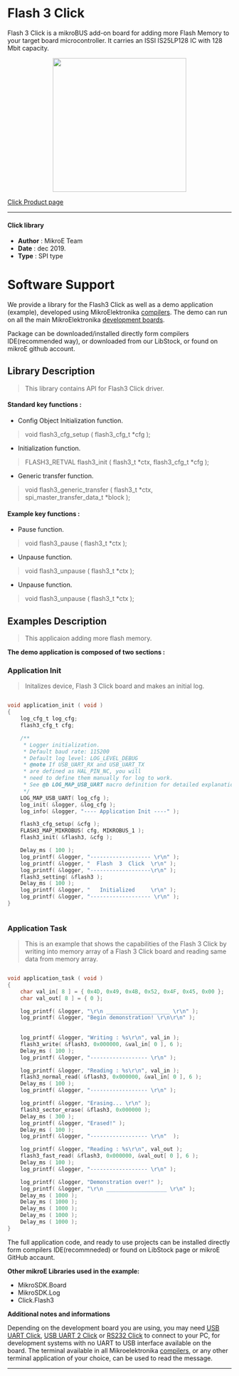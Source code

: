 
# Flash 3 Click

Flash 3 Click is a mikroBUS add-on board for adding more Flash Memory to your target board microcontroller. It carries an ISSI IS25LP128 IC with 128 Mbit capacity.

<p align="center">
  <img src="https://download.mikroe.com/images/click_for_ide/flash3_click.png" height=300px>
</p>

[Click Product page](https://www.mikroe.com/flash-3-click)

---


#### Click library 

- **Author**        : MikroE Team
- **Date**          : dec 2019.
- **Type**          : SPI type


# Software Support

We provide a library for the Flash3 Click 
as well as a demo application (example), developed using MikroElektronika 
[compilers](https://shop.mikroe.com/compilers). 
The demo can run on all the main MikroElektronika [development boards](https://shop.mikroe.com/development-boards).

Package can be downloaded/installed directly form compilers IDE(recommended way), or downloaded from our LibStock, or found on mikroE github account. 

## Library Description

> This library contains API for Flash3 Click driver.

#### Standard key functions :

- Config Object Initialization function.
> void flash3_cfg_setup ( flash3_cfg_t *cfg ); 
 
- Initialization function.
> FLASH3_RETVAL flash3_init ( flash3_t *ctx, flash3_cfg_t *cfg );

- Generic transfer function.
> void flash3_generic_transfer ( flash3_t *ctx, spi_master_transfer_data_t *block );


#### Example key functions :

- Pause function.
> void flash3_pause ( flash3_t *ctx );
 
- Unpause function.
> void flash3_unpause ( flash3_t *ctx );

- Unpause function.
> void flash3_unpause ( flash3_t *ctx );

## Examples Description
 
> This applicaion adding more flash memory. 

**The demo application is composed of two sections :**

### Application Init 

> Initalizes device, Flash 3 Click board and makes an initial log. 

```c

void application_init ( void )
{
    log_cfg_t log_cfg;
    flash3_cfg_t cfg;

    /** 
     * Logger initialization.
     * Default baud rate: 115200
     * Default log level: LOG_LEVEL_DEBUG
     * @note If USB_UART_RX and USB_UART_TX 
     * are defined as HAL_PIN_NC, you will 
     * need to define them manually for log to work. 
     * See @b LOG_MAP_USB_UART macro definition for detailed explanation.
     */
    LOG_MAP_USB_UART( log_cfg );
    log_init( &logger, &log_cfg );
    log_info( &logger, "---- Application Init ----" );

    flash3_cfg_setup( &cfg );
    FLASH3_MAP_MIKROBUS( cfg, MIKROBUS_1 );
    flash3_init( &flash3, &cfg );

    Delay_ms ( 100 );
    log_printf( &logger, "------------------- \r\n" );
    log_printf( &logger, "  Flash  3  Click  \r\n" );
    log_printf( &logger, "-------------------\r\n" );
    flash3_setting( &flash3 );
    Delay_ms ( 100 );
    log_printf( &logger, "   Initialized     \r\n" );
    log_printf( &logger, "------------------- \r\n" );
}
  
```

### Application Task

> This is an example that shows the capabilities of the Flash 3 Click by
  writing into memory array of a Flash 3 Click board and reading same data from memory array.

```c

void application_task ( void )
{
    char val_in[ 8 ] = { 0x4D, 0x49, 0x4B, 0x52, 0x4F, 0x45, 0x00 };
    char val_out[ 8 ] = { 0 };

    log_printf( &logger, "\r\n ____________________ \r\n" );
    log_printf( &logger, "Begin demonstration! \r\n\r\n" );
    
    
    log_printf( &logger, "Writing : %s\r\n", val_in );
    flash3_write( &flash3, 0x000000, &val_in[ 0 ], 6 );
    Delay_ms ( 100 );
    log_printf( &logger, "------------------ \r\n" );

    log_printf( &logger, "Reading : %s\r\n", val_in );
    flash3_normal_read( &flash3, 0x000000, &val_in[ 0 ], 6 );
    Delay_ms ( 100 );
    log_printf( &logger, "------------------ \r\n" );

    log_printf( &logger, "Erasing... \r\n" );
    flash3_sector_erase( &flash3, 0x000000 );
    Delay_ms ( 300 );
    log_printf( &logger, "Erased!" );
    Delay_ms ( 100 );
    log_printf( &logger, "------------------ \r\n"  );

    log_printf( &logger, "Reading : %s\r\n", val_out );
    flash3_fast_read( &flash3, 0x000000, &val_out[ 0 ], 6 );
    Delay_ms ( 100 );
    log_printf( &logger, "------------------ \r\n" );

    log_printf( &logger, "Demonstration over!" );
    log_printf( &logger, "\r\n ___________________ \r\n" );
    Delay_ms ( 1000 );
    Delay_ms ( 1000 );
    Delay_ms ( 1000 );
    Delay_ms ( 1000 );
    Delay_ms ( 1000 );
}  

```

The full application code, and ready to use projects can be  installed directly form compilers IDE(recommneded) or found on LibStock page or mikroE GitHub accaunt.

**Other mikroE Libraries used in the example:** 

- MikroSDK.Board
- MikroSDK.Log
- Click.Flash3

**Additional notes and informations**

Depending on the development board you are using, you may need 
[USB UART Click](https://shop.mikroe.com/usb-uart-click), 
[USB UART 2 Click](https://shop.mikroe.com/usb-uart-2-click) or 
[RS232 Click](https://shop.mikroe.com/rs232-click) to connect to your PC, for 
development systems with no UART to USB interface available on the board. The 
terminal available in all Mikroelektronika 
[compilers](https://shop.mikroe.com/compilers), or any other terminal application 
of your choice, can be used to read the message.



---
